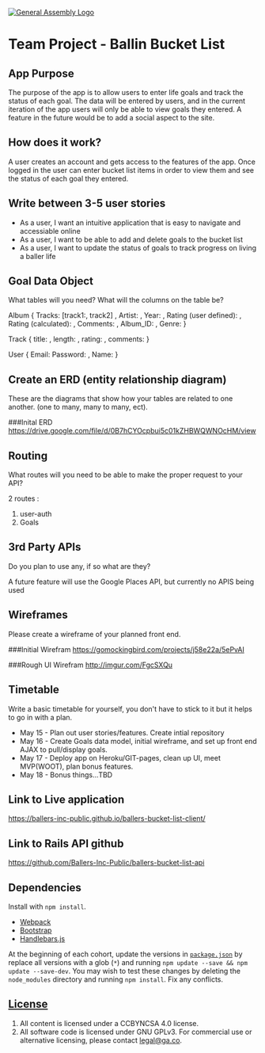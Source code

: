 [![General Assembly Logo](https://camo.githubusercontent.com/1a91b05b8f4d44b5bbfb83abac2b0996d8e26c92/687474703a2f2f692e696d6775722e636f6d2f6b6538555354712e706e67)](https://generalassemb.ly/education/web-development-immersive)


# Team Project - Ballin Bucket List

## App Purpose
The purpose of the app is to allow users to enter life goals and track the status of
each goal.  The data will be entered by users, and in the current iteration of the app
users will only be able to view goals they entered.  A feature in the future would
be to add a social aspect to the site.

## How does it work?
A user creates an account and gets access to the features of the app.  Once logged
in the user can enter bucket list items in order to view them and see the status of
each goal they entered.


## Write between 3-5 user stories

* As a user, I want an intuitive application that is easy to navigate and accessiable online
* As a user, I want to be able to add and delete goals to the bucket list
* As a user, I want to update the status of goals to track progress on living a baller life

## Goal Data Object

What tables will you need? What will the columns on the table be?

Album {
Tracks: [track1:, track2]  ,
Artist: ,
Year: ,
Rating (user defined): ,
Rating (calculated): ,
Comments: ,
Album_ID: ,
Genre:
}


Track {
title: ,
length: ,
rating: ,
comments:
}

User {
Email:
Password: ,
Name:
}

## Create an ERD (entity relationship diagram)

These are the diagrams that show how your tables are related to one another.
(one to many, many to many, ect).

###Inital ERD
https://drive.google.com/file/d/0B7hCYOcpbui5c01kZHBWQWNOcHM/view

## Routing

What routes will you need to be able to make the proper request to your API?

2 routes :
1) user-auth
2) Goals

## 3rd Party APIs

Do you plan to use any, if so what are they?

A future feature will use the Google Places API, but currently no APIS being used

## Wireframes

Please create a wireframe of your planned front end.

###Initial Wirefram
https://gomockingbird.com/projects/j58e22a/5ePvAI

###Rough UI Wirefram
http://imgur.com/FgcSXQu

## Timetable

Write a basic timetable for yourself, you don't have to stick to it but it
helps to go in with a plan.

* May 15 - Plan out user stories/features. Create intial repository
* May 16 - Create Goals data model, initial wireframe, and set up front end AJAX to pull/display goals.
* May 17 - Deploy app on Heroku/GIT-pages, clean up UI, meet MVP(WOOT), plan bonus features.
* May 18 - Bonus things...TBD

## Link to Live application

https://ballers-inc-public.github.io/ballers-bucket-list-client/

## Link to Rails API github

https://github.com/Ballers-Inc-Public/ballers-bucket-list-api

## Dependencies

Install with `npm install`.

-   [Webpack](https://webpack.github.io)
-   [Bootstrap](http://getbootstrap.com)
-   [Handlebars.js](http://handlebarsjs.com)

At the beginning of each cohort, update the versions in
[`package.json`](package.json) by replace all versions with a glob (`*`) and
running `npm update --save && npm update --save-dev`. You may wish to test these
changes by deleting the `node_modules` directory and running `npm install`.
Fix any conflicts.

## [License](LICENSE)

1.  All content is licensed under a CC­BY­NC­SA 4.0 license.
1.  All software code is licensed under GNU GPLv3. For commercial use or
    alternative licensing, please contact legal@ga.co.

